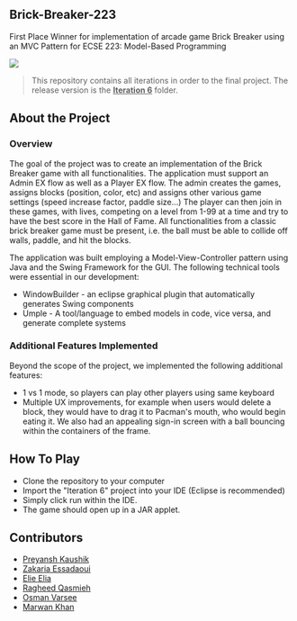 ## Brick-Breaker-223
First Place Winner for implementation of arcade game Brick Breaker using an MVC Pattern for ECSE 223: Model-Based Programming

<img src = "https://user-images.githubusercontent.com/1579701/58526157-1513a100-819c-11e9-8316-2d35cf688d94.png">

>This repository contains all iterations in order to the final project.
> The release version is the <b><u>Iteration 6</b></u> folder. 

## About the Project

### Overview

The goal of the project was to create an implementation of the Brick Breaker game with all functionalities. The application must support an Admin EX flow as well as a Player EX flow. The admin creates the games, assigns blocks (position, color, etc) and assigns other various game settings (speed increase factor, paddle size...) The player can then join in these games, with lives, competing on a level from 1-99 at a time and try to have the best score in the Hall of Fame. All functionalities from a classic brick breaker game must be present, i.e. the ball must be able to collide off walls, paddle, and hit the blocks. 

The application was built employing a Model-View-Controller pattern using Java and the Swing Framework for the GUI. The following technical tools were essential in our development: 
* WindowBuilder - an eclipse graphical plugin that automatically generates Swing components
* Umple - A tool/language to embed models in code, vice versa, and generate complete systems

### Additional Features Implemented
Beyond the scope of the project, we implemented the following additional features: 

* 1 vs 1 mode, so players can play other players using same keyboard
* Multiple UX improvements, for example when users would delete a block, they would have to drag it to Pacman's mouth, who would begin eating it. We also had an appealing sign-in screen with a ball bouncing within the containers of the frame.

## How To Play

* Clone the repository to your computer
* Import the "Iteration 6" project into your IDE (Eclipse is recommended)
* Simply click run within the IDE. 
* The game should open up in a JAR applet.

## Contributors

* [Preyansh Kaushik](https://github.com/preyansh98/Brick-Breaker-223/commits?author=preyansh98)
* [Zakaria Essadaoui](https://github.com/preyansh98/Brick-Breaker-223/commits?author=zakessad)
* [Elie Elia](https://github.com/preyansh98/Brick-Breaker-223/commits?author=Elie-Elia)
* [Ragheed Qasmieh](https://github.com/preyansh98/Brick-Breaker-223/commits?author=rqasmi)
* [Osman Varsee](https://github.com/preyansh98/Brick-Breaker-223/commits?author=osmanvee)
* [Marwan Khan](https://github.com/preyansh98/Brick-Breaker-223/commits?author=marw12)



